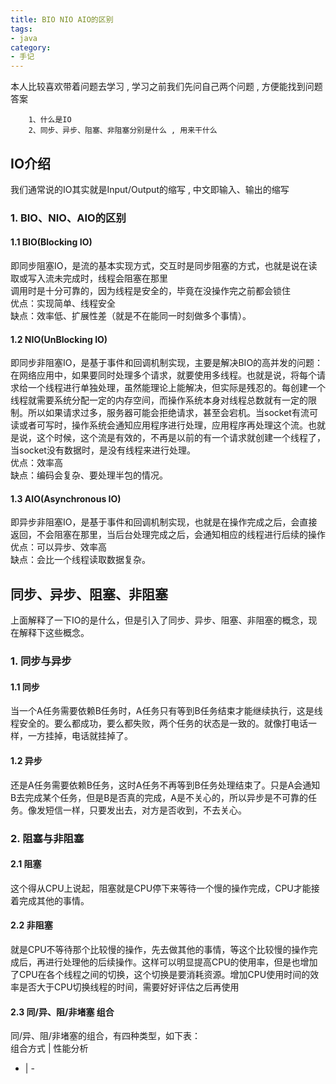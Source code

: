 ```yaml
---
title: BIO NIO AIO的区别
tags: 
- java
category:
- 手记
---
```

本人比较喜欢带着问题去学习 , 学习之前我们先问自己两个问题 , 方便能找到问题答案
```
	1、什么是IO
	2、同步、异步、阻塞、非阻塞分别是什么 , 用来干什么
```
## IO介绍

我们通常说的IO其实就是Input/Output的缩写 , 中文即输入、输出的缩写

### 1. BIO、NIO、AIO的区别

#### 1.1 BIO(Blocking IO)

即同步阻塞IO，是流的基本实现方式，交互时是同步阻塞的方式，也就是说在读取或写入流未完成时，线程会阻塞在那里<br>调用时是十分可靠的，因为线程是安全的，毕竟在没操作完之前都会锁住<br>优点：实现简单、线程安全<br>缺点：效率低、扩展性差（就是不在能同一时刻做多个事情）。

#### 1.2 NIO(UnBlocking IO)

即同步非阻塞IO，是基于事件和回调机制实现，主要是解决BIO的高并发的问题：在网络应用中，如果要同时处理多个请求，就要使用多线程。也就是说，将每个请求给一个线程进行单独处理，虽然能理论上能解决，但实际是残忍的。每创建一个线程就需要系统分配一定的内存空间，而操作系统本身对线程总数就有一定的限制。所以如果请求过多，服务器可能会拒绝请求，甚至会宕机。当socket有流可读或者可写时，操作系统会通知应用程序进行处理，应用程序再处理这个流。也就是说，这个时候，这个流是有效的，不再是以前的有一个请求就创建一个线程了，当socket没有数据时，是没有线程来进行处理。<br>优点：效率高<br>缺点：编码会复杂、要处理半包的情况。

#### 1.3 AIO(Asynchronous IO)

即异步非阻塞IO，是基于事件和回调机制实现，也就是在操作完成之后，会直接返回，不会阻塞在那里，当后台处理完成之后，会通知相应的线程进行后续的操作<br>优点：可以异步、效率高<br>缺点：会比一个线程读取数据复杂。

## 同步、异步、阻塞、非阻塞

上面解释了一下IO的是什么，但是引入了同步、异步、阻塞、非阻塞的概念，现在解释下这些概念。

### 1. 同步与异步

#### 1.1 同步

当一个A任务需要依赖B任务时，A任务只有等到B任务结束才能继续执行，这是线程安全的。要么都成功，要么都失败，两个任务的状态是一致的。就像打电话一样，一方挂掉，电话就挂掉了。

#### 1.2 异步

还是A任务需要依赖B任务，这时A任务不再等到B任务处理结束了。只是A会通知B去完成某个任务，但是B是否真的完成，A是不关心的，所以异步是不可靠的任务。像发短信一样，只要发出去，对方是否收到，不去关心。

### 2. 阻塞与非阻塞

#### 2.1 阻塞

这个得从CPU上说起，阻塞就是CPU停下来等待一个慢的操作完成，CPU才能接着完成其他的事情。

#### 2.2 非阻塞

就是CPU不等待那个比较慢的操作，先去做其他的事情，等这个比较慢的操作完成后，再进行处理他的后续操作。这样可以明显提高CPU的使用率，但是也增加了CPU在各个线程之间的切换，这个切换是要消耗资源。增加CPU使用时间的效率是否大于CPU切换线程的时间，需要好好评估之后再使用

#### 2.3 同/异、阻/非堵塞 组合

同/异、阻/非堵塞的组合，有四种类型，如下表：<br>
组合方式 | 性能分析
- | - 

